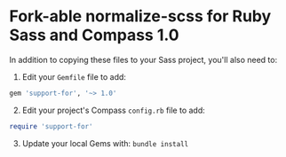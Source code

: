 # Fork-able normalize-scss for Ruby Sass and Compass 1.0

In addition to copying these files to your Sass project, you'll also need to:

1. Edit your `Gemfile` file to add:

 ```ruby
gem 'support-for', '~> 1.0'
```

2. Edit your project's Compass `config.rb` file to add:

 ```ruby
require 'support-for'
```

3. Update your local Gems with: `bundle install`
